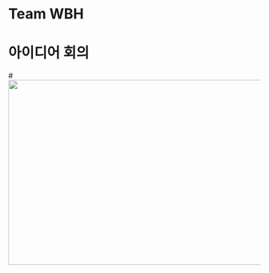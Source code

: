 # Team WBH
# 아이디어 회의
#<img src="C:\Users\ASUS\Desktop\wbh\WHB\image_01.PNG"  width="700" height="370">
